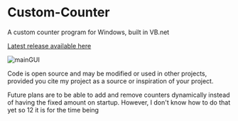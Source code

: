 # Custom-Counter
A custom counter program for Windows, built in VB.net

[Latest release available here](https://github.com/wjz1095/Custom-Counter/releases)

![mainGUI](https://i.imgur.com/C3zeHw1.png)

Code is open source and may be modified or used in other projects, provided you cite my project as a source or inspiration of your project.

Future plans are to be able to add and remove counters dynamically instead of having the fixed amount on startup. However, I don't know how to do that yet so 12 it is for the time being
